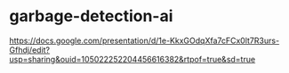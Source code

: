 # garbage-detection-ai
https://docs.google.com/presentation/d/1e-KkxGOdqXfa7cFCx0lt7R3urs-Gfhdj/edit?usp=sharing&ouid=105022252204456616382&rtpof=true&sd=true
